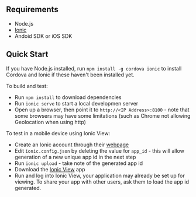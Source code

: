 Requirements
------------

* Node.js
* [Ionic](https://ionicframework.com/)
* Andoid SDK or iOS SDK

Quick Start
-----------

If you have Node.js installed, run `npm install -g cordova ionic` to install Cordova and Ionic if these haven't been installed yet.

To build and test:

* Run `npm install` to download dependencies
* Run `ionic serve` to start a local developmen server
* Open up a browser, then point it to `http://<IP Address>:8100` - note that some browsers may have some limitations (such as Chrome not allowing Geolocation when using http)

To test in a mobile device using Ionic View:

* Create an Ionic account through their [webpage](https://ionicframework.com/)
* Edit `ionic.config.json` by deleting the value for `app_id` - this will allow generation of a new unique app id in the next step
* Run `ionic upload` - take note of the generated app id
* Download the [Ionic View](http://view.ionic.io/) app
* Run and log into Ionic View, your application may already be set up for viewing. To share your app with other users, ask them to load the app id generated.
